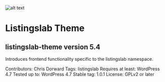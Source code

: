 ![alt text](http://listingslab.com/wp-content/uploads/2017/03/cropped-android-chrome-384x384.png "Listingslab Beaker Logo")
# Listingslab Theme

## listingslab-theme version 5.4

Introduces frontend functionality specific to the listingslab namespace.

Contributors: Chris Dorward
Tags: listingslab
Requires at least: WordPress 4.7
Tested up to: WordPress 4.7
Stable tag: 1.0.1
License: GPLv2 or later
